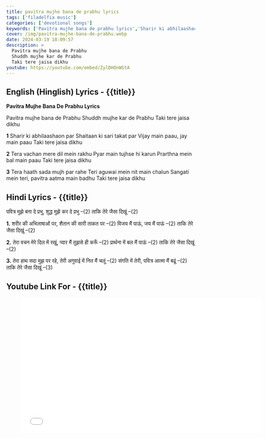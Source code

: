 ```yaml
---
title: pavitra mujhe bana de prabhu lyrics
tags: ['filadelfia music']
categories: ['devotional songs']
keywords: ['Pavitra mujhe bana de prabhu lyrics','Sharir ki abhilaashaon par lyrics']
cover: /img/pavitra-mujhe-bana-de-prabhu.webp
date: 2024-03-19 18:09:57
description: >
  Pavitra mujhe bana de Prabhu
  Shuddh mujhe kar de Prabhu
  Taki tere jaisa dikhu
youtube: https://youtube.com/embed/ZylDHOnWStA
---
```

## English (Hinglish) Lyrics - {{title}}
**Pavitra Mujhe Bana De Prabhu Lyrics**

Pavitra mujhe bana de Prabhu
Shuddh mujhe kar de Prabhu
Taki tere jaisa dikhu

**1**
Sharir ki abhilaashaon par
Shaitaan ki sari takat par
Vijay main paau, jay main paau
Taki tere jaisa dikhu

**2**
Tera vachan mere dil mein rakhu
Pyar main tujhse hi karun
Prarthna mein bal main paau
Taki tere jaisa dikhu

**3**
Tera haath sada mujh par rahe
Teri aguwai mein nit main chalun
Sangati mein teri, pavitra aatma main badhu
Taki tere jaisa dikhu

## Hindi Lyrics - {{title}}
पवित्र मुझे बना दे प्रभु,
शुद्ध मुझे कर दे प्रभु –(2)
ताकि तेरे जैसा दिखूं –(2)

**1.**
शरीर की अभिलाषाओं पर,
शैतान की सारी ताकत पर –(2)
विजय मैं पाऊं, जय मैं पाऊं –(2)
ताकि तेरे जैसा दिखूं –(2)

**2.**
तेरा वचन मेरे दिल में रखूं,
प्यार मैं तुझसे ही करूँ –(2)
प्रार्थना में बल मैं पाऊं –(2)
ताकि तेरे जैसा दिखूं –(2)

**3.**
तेरा हाथ सदा मुझ पर रहे,
तेरी अगुवाई में नित मैं चलूं –(2)
संगति में तेरी, पवित्र आत्मा मैं बढूं –(2)
ताकि तेरे जैसा दिखूं –(3)

## Youtube Link For - {{title}}
<figure class="image is-16by9">
<iframe class="has-ratio" width="640" height="360"
src="{{youtube}}"
frameborder="0" allow="accelerometer; autoplay; clipboard-write; encrypted-media; gyroscope;" allowfullscreen></iframe>
</figure>